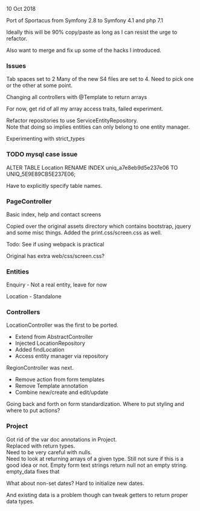 10 Oct 2018

Port of Sportacus from Symfony 2.8 to Symfony 4.1 and php 7.1

Ideally this will be 90% copy/paste as long as I can resist the urge to refactor.

Also want to merge and fix up some of the hacks I introduced.

### Issues

Tab spaces set to 2
Many of the new S4 files are set to 4.  Need to pick one or the other at some point.

Changing all controllers with @Template to return arrays

For now, get rid of all my array access traits, failed experiment.


Refactor repositories to use ServiceEntityRepository.  
Note that doing so implies entities can only belong to one entity manager.

Experimenting with strict_types

### TODO mysql case issue

ALTER TABLE Location RENAME INDEX uniq_a7e8eb9d5e237e06 TO UNIQ_5E9E89CB5E237E06;

Have to explicitly specify table names.

### PageController

Basic index, help and contact screens

Copied over the original assets directory which contains bootstrap, jquery and some misc things.
Added the print.css/screen.css as well.

Todo: See if using webpack is practical

Original has extra web/css/screen.css?

### Entities

Enquiry - Not a real entity, leave for now

Location - Standalone

### Controllers

LocationController was the first to be ported.
* Extend from AbstractController
* Injected LocationRepository
* Added findLocation
* Access entity manager via repository


RegionController was next.
* Remove action from form templates
* Remove Template annotation
* Combine new/create and edit/update

Going back and forth on form standardization.  Where to put styling and where to put actions?

### Project

Got rid of the var doc annotations in Project.  
Replaced with return types.  
Need to be very careful with nulls.  
Need to look at returning arrays of a given type.
Still not sure if this is a good idea or not.
Empty form text strings return null not an empty string.
empty_data fixes that

What about non-set dates?  Hard to initialize new dates.

And existing data is a problem though can tweak getters to return proper data types.


